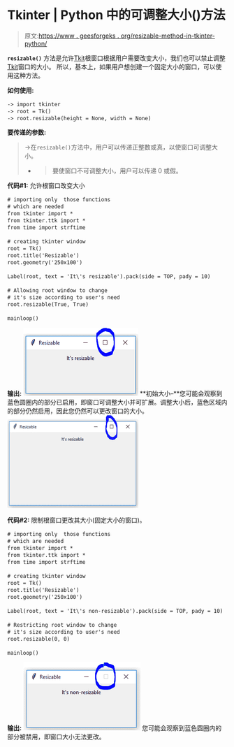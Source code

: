 # Tkinter | Python 中的可调整大小()方法

> 原文:[https://www . geesforgeks . org/resizable-method-in-tkinter-python/](https://www.geeksforgeeks.org/resizable-method-in-tkinter-python/)

**`resizable()`** 方法是允许[Tkit](https://www.geeksforgeeks.org/python-gui-tkinter/)根窗口根据用户需要改变大小，我们也可以禁止调整[Tkit](https://www.geeksforgeeks.org/python-gui-tkinter/)窗口的大小。
所以，基本上，如果用户想创建一个固定大小的窗口，可以使用这种方法。

**如何使用:**

```
-> import tkinter
-> root = Tk()
-> root.resizable(height = None, width = None)

```

**要传递的参数:**

> ->在`resizable()`方法中，用户可以传递正整数或真，以使窗口可调整大小。
> - >要使窗口不可调整大小，用户可以传递 0 或假。

**代码#1:** 允许根窗口改变大小

```
# importing only  those functions
# which are needed
from tkinter import * 
from tkinter.ttk import * 
from time import strftime

# creating tkinter window
root = Tk()
root.title('Resizable')
root.geometry('250x100')

Label(root, text = 'It\'s resizable').pack(side = TOP, pady = 10)

# Allowing root window to change
# it's size according to user's need
root.resizable(True, True)

mainloop()
```

**输出:**
![](img/e2c8aa43be28c08b131db60425d68cdf.png)
**初始大小–**您可能会观察到蓝色圆圈内的部分已启用，即窗口可调整大小并可扩展。调整大小后，蓝色区域内的部分仍然启用，因此您仍然可以更改窗口的大小。
![](img/a05240565fb60f58fd8ac2ac46edf900.png)

**代码#2:** 限制根窗口更改其大小(固定大小的窗口)。

```
# importing only  those functions
# which are needed
from tkinter import * 
from tkinter.ttk import * 
from time import strftime

# creating tkinter window
root = Tk()
root.title('Resizable')
root.geometry('250x100')

Label(root, text = 'It\'s non-resizable').pack(side = TOP, pady = 10)

# Restricting root window to change
# it's size according to user's need
root.resizable(0, 0)

mainloop()
```

**输出:**
![](img/51a25a783bfdb5155cbc995e322b2eee.png)
您可能会观察到蓝色圆圈内的部分被禁用，即窗口大小无法更改。